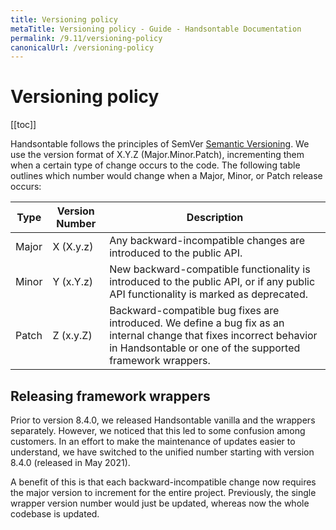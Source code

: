 ```yaml
---
title: Versioning policy
metaTitle: Versioning policy - Guide - Handsontable Documentation
permalink: /9.11/versioning-policy
canonicalUrl: /versioning-policy
---
```


# Versioning policy

[[toc]]

Handsontable follows the principles of SemVer  [Semantic Versioning](https://semver.org/). We use the version format of X.Y.Z (Major.Minor.Patch), incrementing them when a certain type of change occurs to the code. The following table outlines which number would change when a Major, Minor, or Patch release occurs: 

| Type| Version Number | Description |
|--|--|--|
| Major | X (X.y.z) | Any backward-incompatible changes are introduced to the public API.| 
| Minor | Y (x.Y.z) | New backward-compatible functionality is introduced to the public API, or if any public API functionality is marked as deprecated.|
| Patch | Z (x.y.Z)  | Backward-compatible bug fixes are introduced. We define a bug fix as an internal change that fixes incorrect behavior in Handsontable or one of the supported framework wrappers.|

## Releasing framework wrappers

Prior to version 8.4.0, we released Handsontable vanilla and the wrappers separately. However, we noticed that this led to some confusion among customers. In an effort to make the maintenance of updates easier to understand, we have switched to the unified number starting with version 8.4.0 (released in May 2021). 

A benefit of this is that each backward-incompatible change now requires the major version to increment for the entire project. Previously, the single wrapper version number would just be updated, whereas now the whole codebase is updated.
